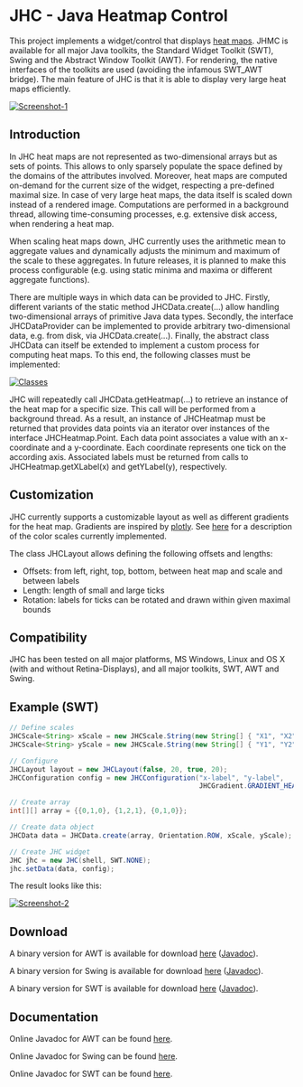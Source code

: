 JHC - Java Heatmap Control
====

This project implements a widget/control that displays [heat maps](https://en.wikipedia.org/wiki/Heat_map). 
JHMC is available for all major Java toolkits, the Standard Widget Toolkit (SWT), Swing and the Abstract Window Toolkit (AWT). For rendering,
the native interfaces of the toolkits are used (avoiding the infamous SWT_AWT bridge). The main feature of JHC is that it is able 
to display very large heat maps efficiently.

[![Screenshot-1](https://raw.github.com/prasser/jhc/master/img/screenshot1.png)](https://raw.github.com/prasser/jhc/master/img/screenshot1.png)

Introduction
------

In JHC heat maps are not represented as two-dimensional arrays but as sets of points. This allows to only sparsely populate the space 
defined by the domains of the attributes involved. Moreover, heat maps are computed on-demand for the current size of the widget, 
respecting a pre-defined maximal size. In case of very large heat maps, the data itself is scaled down instead of a rendered image. 
Computations are performed in a background thread, allowing time-consuming processes, e.g. extensive disk access, when rendering a heat map.  

When scaling heat maps down, JHC currently uses the arithmetic mean to aggregate values and dynamically
adjusts the minimum and maximum of the scale to these aggregates. In future releases, it is planned to
make this process configurable (e.g. using static minima and maxima or different aggregate functions).

There are multiple ways in which data can be provided to JHC. Firstly, different variants of the static method JHCData.create(...) 
allow handling two-dimensional arrays of primitive Java data types. Secondly, the interface JHCDataProvider can be implemented
to provide arbitrary two-dimensional data, e.g. from disk, via JHCData.create(...). Finally, the abstract class
JHCData can itself be extended to implement a custom process for computing heat maps. To this end, the following classes must be implemented:

[![Classes](https://raw.github.com/prasser/jhc/master/img/classes.png)](https://raw.github.com/prasser/jhc/master/img/classes.png)

JHC will repeatedly call JHCData.getHeatmap(...) to retrieve an instance of the heat map for a specific 
size. This call will be performed from a background thread. As a result, an instance of JHCHeatmap must be returned
that provides data points via an iterator over instances of the interface JHCHeatmap.Point. Each data point
associates a value with an x-coordinate and a y-coordinate. Each coordinate represents one tick on the according
axis. Associated labels must be returned from calls to JHCHeatmap.getXLabel(x) and getYLabel(y), respectively.

Customization
------

JHC currently supports a customizable layout as well as different gradients for the heat map. Gradients are
inspired by [plotly](https://plot.ly/). See [here](http://nbviewer.ipython.org/github/plotly/python-user-guide/blob/master/s5_heatmaps/s5_heatmaps.ipynb#Plotly%27s-pre-defined-color-scales)
for a description of the color scales currently implemented.

The class JHCLayout allows defining the following offsets and lengths: 
* Offsets: from left, right, top, bottom, between heat map and scale and between labels
* Length: length of small and large ticks
* Rotation: labels for ticks can be rotated and drawn within given maximal bounds 

Compatibility
------
JHC has been tested on all major platforms, MS Windows, Linux and OS X (with and without Retina-Displays), and all major toolkits,
SWT, AWT and Swing.

Example (SWT)
------

```Java
// Define scales
JHCScale<String> xScale = new JHCScale.String(new String[] { "X1", "X2", "X3" });
JHCScale<String> yScale = new JHCScale.String(new String[] { "Y1", "Y2", "Y3" });

// Configure
JHCLayout layout = new JHCLayout(false, 20, true, 20);
JHCConfiguration config = new JHCConfiguration("x-label", "y-label", 
                                               JHCGradient.GRADIENT_HEAT, layout);

// Create array
int[][] array = {{0,1,0}, {1,2,1}, {0,1,0}};

// Create data object
JHCData data = JHCData.create(array, Orientation.ROW, xScale, yScale);

// Create JHC widget
JHC jhc = new JHC(shell, SWT.NONE);
jhc.setData(data, config);
```

The result looks like this:

[![Screenshot-2](https://raw.github.com/prasser/jhc/master/img/screenshot2.png)](https://raw.github.com/prasser/jhc/master/img/screenshot2.png)

Download
------
A binary version for AWT is available for download [here](https://rawgithub.com/prasser/jhc/master/jars/jhc-1.0.0-awt.jar)
([Javadoc](https://rawgithub.com/prasser/jhc/master/jars/jhc-1.0.0-awt-doc.jar)).

A binary version for Swing is available for download [here](https://rawgithub.com/prasser/jhc/master/jars/jhc-1.0.0-swing.jar)
([Javadoc](https://rawgithub.com/prasser/jhc/master/jars/jhc-1.0.0-swing-doc.jar)).

A binary version for SWT is available for download [here](https://rawgithub.com/prasser/jhc/master/jars/jhc-1.0.0-swt.jar)
([Javadoc](https://rawgithub.com/prasser/jhc/master/jars/jhc-1.0.0-swt-doc.jar)).

Documentation
------
Online Javadoc for AWT can be found [here](https://rawgithub.com/prasser/jhc/master/doc/awt/index.html).

Online Javadoc for Swing can be found [here](https://rawgithub.com/prasser/jhc/master/doc/swing/index.html).

Online Javadoc for SWT can be found [here](https://rawgithub.com/prasser/jhc/master/doc/swt/index.html). 